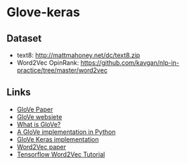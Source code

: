 # Glove-keras

## Dataset

* text8: http://mattmahoney.net/dc/text8.zip
* Word2Vec OpinRank: https://github.com/kavgan/nlp-in-practice/tree/master/word2vec
## Links

* [GloVe Paper](https://www.aclweb.org/anthology/D14-1162)
* [GloVe websiete](https://nlp.stanford.edu/projects/glove/)
* [What is GloVe?](https://medium.com/@japneet121/word-vectorization-using-glove-76919685ee0b)
* [A GloVe implementation in Python](http://foldl.me/2014/glove-python/)
* [GloVe Keras implementation](https://github.com/erwtokritos/keras-glove)
* [Word2Vec paper](https://papers.nips.cc/paper/5021-distributed-representations-of-words-and-phrases-and-their-compositionality.pdf)
* [Tensorflow Word2Vec Tutorial](https://tensorflow.org/tutorials/representation/word2vec)
